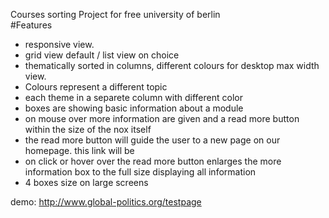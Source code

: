 Courses sorting Project for free university of berlin  
#Features
- responsive view.
- grid view default / list view on choice
- thematically sorted in columns, different colours for desktop max width view.
- Colours represent a different topic
- each theme in a separete column with different color
- boxes are showing basic information about a module
- on mouse over more information are given and a read more button within the size of the nox itself 
- the read more button will guide the user to a new page on our homepage. this link will be
- on click or hover over the read more button enlarges the more information box to the full size displaying all information
- 4 boxes size on large screens

demo: http://www.global-politics.org/testpage
